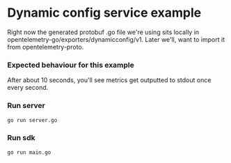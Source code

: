 # Dynamic config service example

Right now the generated protobuf .go file we're using sits locally in opentelemetry-go/exporters/dynamicconfig/v1. Later we'll, want to import it from opentelemetry-proto.

### Expected behaviour for this example
After about 10 seconds, you'll see metrics get outputted to stdout once every second.

### Run server

```sh
go run server.go
```

### Run sdk

```sh
go run main.go
```
